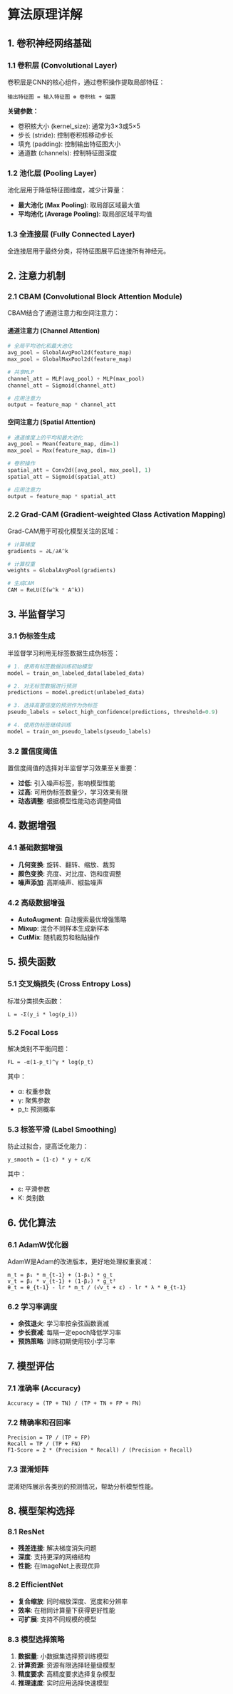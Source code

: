 # 算法原理详解

## 1. 卷积神经网络基础

### 1.1 卷积层 (Convolutional Layer)

卷积层是CNN的核心组件，通过卷积操作提取局部特征：

```
输出特征图 = 输入特征图 ⊛ 卷积核 + 偏置
```

**关键参数：**
- 卷积核大小 (kernel_size): 通常为3×3或5×5
- 步长 (stride): 控制卷积核移动步长
- 填充 (padding): 控制输出特征图大小
- 通道数 (channels): 控制特征图深度

### 1.2 池化层 (Pooling Layer)

池化层用于降低特征图维度，减少计算量：

- **最大池化 (Max Pooling)**: 取局部区域最大值
- **平均池化 (Average Pooling)**: 取局部区域平均值

### 1.3 全连接层 (Fully Connected Layer)

全连接层用于最终分类，将特征图展平后连接所有神经元。

## 2. 注意力机制

### 2.1 CBAM (Convolutional Block Attention Module)

CBAM结合了通道注意力和空间注意力：

#### 通道注意力 (Channel Attention)
```python
# 全局平均池化和最大池化
avg_pool = GlobalAvgPool2d(feature_map)
max_pool = GlobalMaxPool2d(feature_map)

# 共享MLP
channel_att = MLP(avg_pool) + MLP(max_pool)
channel_att = Sigmoid(channel_att)

# 应用注意力
output = feature_map * channel_att
```

#### 空间注意力 (Spatial Attention)
```python
# 通道维度上的平均和最大池化
avg_pool = Mean(feature_map, dim=1)
max_pool = Max(feature_map, dim=1)

# 卷积操作
spatial_att = Conv2d([avg_pool, max_pool], 1)
spatial_att = Sigmoid(spatial_att)

# 应用注意力
output = feature_map * spatial_att
```

### 2.2 Grad-CAM (Gradient-weighted Class Activation Mapping)

Grad-CAM用于可视化模型关注的区域：

```python
# 计算梯度
gradients = ∂L/∂A^k

# 计算权重
weights = GlobalAvgPool(gradients)

# 生成CAM
CAM = ReLU(Σ(w^k * A^k))
```

## 3. 半监督学习

### 3.1 伪标签生成

半监督学习利用无标签数据生成伪标签：

```python
# 1. 使用有标签数据训练初始模型
model = train_on_labeled_data(labeled_data)

# 2. 对无标签数据进行预测
predictions = model.predict(unlabeled_data)

# 3. 选择高置信度的预测作为伪标签
pseudo_labels = select_high_confidence(predictions, threshold=0.9)

# 4. 使用伪标签继续训练
model = train_on_pseudo_labels(pseudo_labels)
```

### 3.2 置信度阈值

置信度阈值的选择对半监督学习效果至关重要：

- **过低**: 引入噪声标签，影响模型性能
- **过高**: 可用伪标签数量少，学习效果有限
- **动态调整**: 根据模型性能动态调整阈值

## 4. 数据增强

### 4.1 基础数据增强

- **几何变换**: 旋转、翻转、缩放、裁剪
- **颜色变换**: 亮度、对比度、饱和度调整
- **噪声添加**: 高斯噪声、椒盐噪声

### 4.2 高级数据增强

- **AutoAugment**: 自动搜索最优增强策略
- **Mixup**: 混合不同样本生成新样本
- **CutMix**: 随机裁剪和粘贴操作

## 5. 损失函数

### 5.1 交叉熵损失 (Cross Entropy Loss)

标准分类损失函数：

```
L = -Σ(y_i * log(p_i))
```

### 5.2 Focal Loss

解决类别不平衡问题：

```
FL = -α(1-p_t)^γ * log(p_t)
```

其中：
- α: 权重参数
- γ: 聚焦参数
- p_t: 预测概率

### 5.3 标签平滑 (Label Smoothing)

防止过拟合，提高泛化能力：

```
y_smooth = (1-ε) * y + ε/K
```

其中：
- ε: 平滑参数
- K: 类别数

## 6. 优化算法

### 6.1 AdamW优化器

AdamW是Adam的改进版本，更好地处理权重衰减：

```
m_t = β₁ * m_{t-1} + (1-β₁) * g_t
v_t = β₂ * v_{t-1} + (1-β₂) * g_t²
θ_t = θ_{t-1} - lr * m_t / (√v_t + ε) - lr * λ * θ_{t-1}
```

### 6.2 学习率调度

- **余弦退火**: 学习率按余弦函数衰减
- **步长衰减**: 每隔一定epoch降低学习率
- **预热策略**: 训练初期使用较小学习率

## 7. 模型评估

### 7.1 准确率 (Accuracy)

```
Accuracy = (TP + TN) / (TP + TN + FP + FN)
```

### 7.2 精确率和召回率

```
Precision = TP / (TP + FP)
Recall = TP / (TP + FN)
F1-Score = 2 * (Precision * Recall) / (Precision + Recall)
```

### 7.3 混淆矩阵

混淆矩阵展示各类别的预测情况，帮助分析模型性能。

## 8. 模型架构选择

### 8.1 ResNet

- **残差连接**: 解决梯度消失问题
- **深度**: 支持更深的网络结构
- **性能**: 在ImageNet上表现优异

### 8.2 EfficientNet

- **复合缩放**: 同时缩放深度、宽度和分辨率
- **效率**: 在相同计算量下获得更好性能
- **可扩展**: 支持不同规模的模型

### 8.3 模型选择策略

1. **数据量**: 小数据集选择预训练模型
2. **计算资源**: 资源有限选择轻量级模型
3. **精度要求**: 高精度要求选择复杂模型
4. **推理速度**: 实时应用选择快速模型




